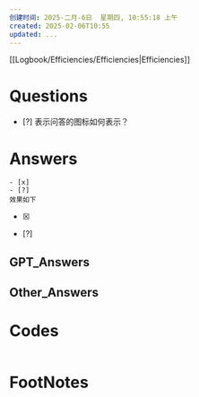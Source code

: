 ```yaml
---
创建时间: 2025-二月-6日  星期四, 10:55:18 上午
created: 2025-02-06T10:55
updated: ...
---
```

[[Logbook/Efficiencies/Efficiencies|Efficiencies]]

# Questions

- [?] 表示问答的图标如何表示？
  
# Answers

```
- [x]
- [?]
效果如下
```

- [x] 
- [?] 
## GPT_Answers


## Other_Answers


# Codes

```python

```



# FootNotes